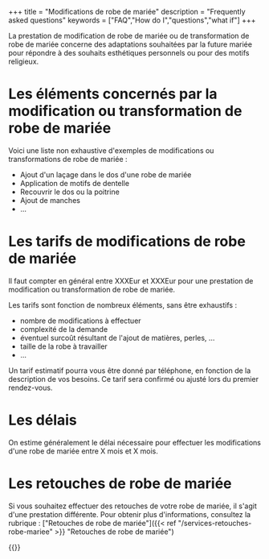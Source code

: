 +++
title = "Modifications de robe de mariée"
description = "Frequently asked questions"
keywords = ["FAQ","How do I","questions","what if"]
+++

La prestation de modification de robe de mariée ou de transformation de robe de mariée concerne des adaptations souhaitées par la future mariée pour répondre à des souhaits esthétiques personnels ou pour des motifs religieux.

Les éléments concernés par la modification ou transformation de robe de mariée
===

Voici une liste non exhaustive d'exemples de modifications ou transformations de robe de mariée : 
- Ajout d'un laçage dans le dos d'une robe de mariée
- Application de motifs de dentelle
- Recouvrir le dos ou la poitrine
- Ajout de manches
- ...


Les tarifs de modifications de robe de mariée
===
Il faut compter en général entre XXXEur et XXXEur pour une prestation de modification ou transformation de robe de mariée.

Les tarifs sont fonction de nombreux éléments, sans être exhaustifs :
- nombre de modifications à effectuer
- complexité de la demande
- éventuel surcoût résultant de l'ajout de matières, perles, ...
- taille de la robe à travailler
- ...

Un tarif estimatif pourra vous être donné par téléphone, en fonction de la description de vos besoins. Ce tarif sera confirmé ou ajusté lors du premier rendez-vous.

Les délais
===
On estime généralement le délai nécessaire pour effectuer les modifications d'une robe de mariée entre X mois et X mois.

Les retouches de robe de mariée
===
Si vous souhaitez effectuer des retouches de votre robe de mariée, il s'agit d'une prestation différente.
Pour obtenir plus d'informations, consultez la rubrique : ["Retouches de robe de mariée"]({{< ref "/services-retouches-robe-mariee" >}} "Retouches de robe de mariée")


{{<contact>}}
